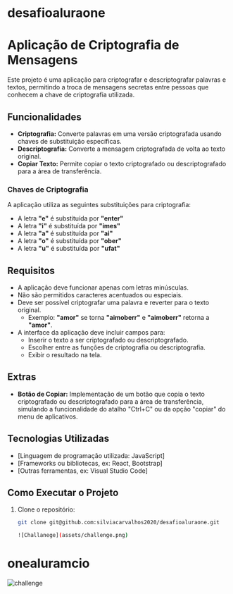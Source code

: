 ﻿# desafioaluraone
 # Aplicação de Criptografia de Mensagens

Este projeto é uma aplicação para criptografar e descriptografar palavras e textos, permitindo a troca de mensagens secretas entre pessoas que conhecem a chave de criptografia utilizada.

## Funcionalidades

- **Criptografia:** Converte palavras em uma versão criptografada usando chaves de substituição específicas.
- **Descriptografia:** Converte a mensagem criptografada de volta ao texto original.
- **Copiar Texto:** Permite copiar o texto criptografado ou descriptografado para a área de transferência.

### Chaves de Criptografia

A aplicação utiliza as seguintes substituições para criptografia:

- A letra **"e"** é substituída por **"enter"**
- A letra **"i"** é substituída por **"imes"**
- A letra **"a"** é substituída por **"ai"**
- A letra **"o"** é substituída por **"ober"**
- A letra **"u"** é substituída por **"ufat"**

## Requisitos

- A aplicação deve funcionar apenas com letras minúsculas.
- Não são permitidos caracteres acentuados ou especiais.
- Deve ser possível criptografar uma palavra e reverter para o texto original.
  - Exemplo: **"amor"** se torna **"aimoberr"** e **"aimoberr"** retorna a **"amor"**.
- A interface da aplicação deve incluir campos para:
  - Inserir o texto a ser criptografado ou descriptografado.
  - Escolher entre as funções de criptografia ou descriptografia.
  - Exibir o resultado na tela.

## Extras

- **Botão de Copiar:** Implementação de um botão que copia o texto criptografado ou descriptografado para a área de transferência, simulando a funcionalidade do atalho "Ctrl+C" ou da opção "copiar" do menu de aplicativos.

## Tecnologias Utilizadas

- [Linguagem de programação utilizada: JavaScript]
- [Frameworks ou bibliotecas, ex: React, Bootstrap]
- [Outras ferramentas, ex: Visual Studio Code]

## Como Executar o Projeto

1. Clone o repositório:
   ```bash
   git clone git@github.com:silviacarvalhos2020/desafioaluraone.git

   ![Challanege](assets/challenge.png)
# onealuramcio
![challenge](https://github.com/user-attachments/assets/21ae7b87-e22b-46f3-8024-884ab977b26a)

